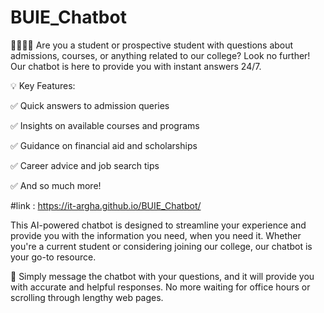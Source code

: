 # BUIE_Chatbot
👩‍🎓👨‍🎓 Are you a student or prospective student with questions about admissions, courses, or anything related to our college? Look no further! Our chatbot is here to provide you with instant answers 24/7.

💡 Key Features:

✅ Quick answers to admission queries

✅ Insights on available courses and programs

✅ Guidance on financial aid and scholarships

✅ Career advice and job search tips

✅ And so much more!

#link : https://it-argha.github.io/BUIE_Chatbot/


This AI-powered chatbot is designed to streamline your experience and provide you with the information you need, when you need it. Whether you're a current student or considering joining our college, our chatbot is your go-to resource.

💬 Simply message the chatbot with your questions, and it will provide you with accurate and helpful responses. No more waiting for office hours or scrolling through lengthy web pages.
